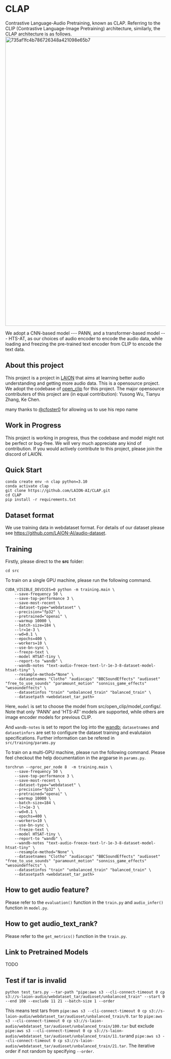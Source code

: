 # CLAP

Contrastive Language-Audio Pretraining, known as CLAP. Referring to the CLIP (Contrastive Language-Image Pretraining) architecture, similarly, the CLAP architecture is as follows.  
 <img width="906" alt="735af1fc4b786726348a421098e65b7" src="https://user-images.githubusercontent.com/53099276/176800216-9af8a6f2-ba06-45bf-b13e-ea4b83813218.png">

We adopt a CNN-based model --- PANN, and a transformer-based model --- HTS-AT, as our choices of audio encoder to encode the audio data, while loading and freezing the pre-trained text encoder from CLIP to encode the text data.

## About this project

This project is a project in [LAION](https://laion.ai/) that aims at learning better audio understanding and getting more audio data. This is a opensource project. We adopt the codebase of [open_clip](https://github.com/mlfoundations/open_clip) for this project. The major opensource contributers of this project are (in equal contribution): Yusong Wu, Tianyu Zhang, Ke Chen.

many thanks to <a href="https://github.com/cfoster0/CLAP">@cfoster0</a> for allowing us to use his repo name

## Work in Progress

This project is working in progress, thus the codebase and model might not be perfect or bug-free. We will very much appreciate any kind of contribution. If you would actively contribute to this project, please join the discord of LAION.

## Quick Start

```
conda create env -n clap python=3.10
conda activate clap
git clone https://github.com/LAION-AI/CLAP.git
cd CLAP
pip install -r requirements.txt
```
## Dataset format
We use training data in webdataset format. For details of our dataset please see https://github.com/LAION-AI/audio-dataset.

## Training
Firstly, please direct to the **src** folder:
```
cd src
```

To train on a single GPU machine, please run the following command. 
```
CUDA_VISIBLE_DEVICES=0 python -m training.main \
    --save-frequency 50 \
    --save-top-performance 3 \
    --save-most-recent \
    --dataset-type="webdataset" \
    --precision="fp32" \
    --pretrained="openai" \
    --warmup 10000 \
    --batch-size=184 \
    --lr=1e-3 \
    --wd=0.1 \
    --epochs=400 \
    --workers=10 \
    --use-bn-sync \
    --freeze-text \
    --model HTSAT-tiny \
    --report-to "wandb" \
    --wandb-notes "text-audio-freeze-text-lr-1e-3-8-dataset-model-htsat-tiny" \
    --resample-method="None" \
    --datasetnames "Clotho" "audiocaps" "BBCSoundEffects" "audioset" "free_to_use_sounds" "paramount_motion" "sonniss_game_effects" "wesoundeffects" \
    --datasetinfos "train" "unbalanced_train" "balanced_train" \
    --datasetpath <webdataset_tar_path>
```

Here, ``model`` is set to choose the model from src/open_clip/model_configs/. Note that only 'PANN' and 'HTS-AT' models are supported, while others are image encoder models for previous CLIP.

And ``wandb-notes`` is set to report the log into the [wandb](https://github.com/wandb/client); ``datasetnames`` and ``datasetinfors`` are set to configure the dataset training and evalutaion specifications. Further information can be refered in ``src/training/params.py``

To train on a multi-GPU machine, please run the following command. Please feel checkout the help documentation in the argparse in ``params.py``.
```
torchrun --nproc_per_node 8  -m training.main \
    --save-frequency 50 \
    --save-top-performance 3 \
    --save-most-recent \
    --dataset-type="webdataset" \
    --precision="fp32" \
    --pretrained="openai" \
    --warmup 10000 \
    --batch-size=184 \
    --lr=1e-3 \
    --wd=0.1 \
    --epochs=400 \
    --workers=10 \
    --use-bn-sync \
    --freeze-text \
    --model HTSAT-tiny \
    --report-to "wandb" \
    --wandb-notes "text-audio-freeze-text-lr-1e-3-8-dataset-model-htsat-tiny" \
    --resample-method="None" \
    --datasetnames "Clotho" "audiocaps" "BBCSoundEffects" "audioset" "free_to_use_sounds" "paramount_motion" "sonniss_game_effects" "wesoundeffects" \
    --datasetinfos "train" "unbalanced_train" "balanced_train" \
    --datasetpath <webdataset_tar_path>
```

## How to get audio feature?
Please refer to the ``evaluation()`` function in the ``train.py`` and `audio_infer()` function in `model.py`.

## How to get audio_text_rank?
Please refer to the ``get_metrics()`` function in the ``train.py``.

## Link to Pretrained Models
TODO

## Test if tar is invalid
``python test_tars.py --tar-path "pipe:aws s3 --cli-connect-timeout 0 cp s3://s-laion-audio/webdataset_tar/audioset/unbalanced_train" --start 0 --end 100 --exclude 11 21 --batch-size 1 --order``

This means test tars from ``pipe:aws s3 --cli-connect-timeout 0 cp s3://s-laion-audio/webdataset_tar/audioset/unbalanced_train/0.tar`` to ``pipe:aws s3 --cli-connect-timeout 0 cp s3://s-laion-audio/webdataset_tar/audioset/unbalanced_train/100.tar`` but exclude ``pipe:aws s3 --cli-connect-timeout 0 cp s3://s-laion-audio/webdataset_tar/audioset/unbalanced_train/11.tar``and ``pipe:aws s3 --cli-connect-timeout 0 cp s3://s-laion-audio/webdataset_tar/audioset/unbalanced_train/21.tar``. The iterative order if not random by specifying `--order`.
